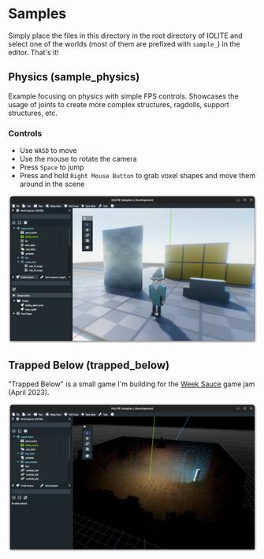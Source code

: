 # Samples

Simply place the files in this directory in the root directory of IOLITE and select one of the worlds (most of them are prefixed with `sample_`) in the editor. That's it!

## Physics (sample_physics)

Example focusing on physics with simple FPS controls. Showcases the usage of joints to create more complex structures, ragdolls, support structures, etc.

### Controls

- Use `WASD` to move
- Use the mouse to rotate the camera
- Press `Space` to jump
- Press and hold `Right Mouse Button` to grab voxel shapes and move them around in the scene

![Physics Sample](../media/samples/sample_physics.png?raw=true)

## Trapped Below (trapped_below)

"Trapped Below" is a small game I'm building for the [Week Sauce](https://weeksauce.io/) game jam (April 2023).

![Physics Sample](../media/samples/trapped_below.png?raw=true)
